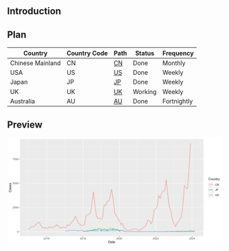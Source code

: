 ## Introduction

## Plan

| Country | Country Code | Path | Status | Frequency |
| --- | --- | --- | --- | --- |
| Chinese Mainland | CN | [CN](CleanData/CN/pertussis.csv) | Done | Monthly |
| USA | US | [US](CleanData/US/pertussis.csv) | Done | Weekly |
| Japan | JP | [JP](CleanData/JP/pertussis.csv) | Done | Weekly |
| UK | UK | [UK](CleanData/UK/pertussis.csv) | Working | Weekly |
| Australia | AU | [AU](CleanData/AU/pertussis.csv) | Done | Fortnightly |


## Preview

![preview](preview.png)

